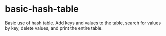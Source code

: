 # basic-hash-table
Basic use of hash table. Add keys and values to the table, search for values by key, delete values, and print the entire table.
